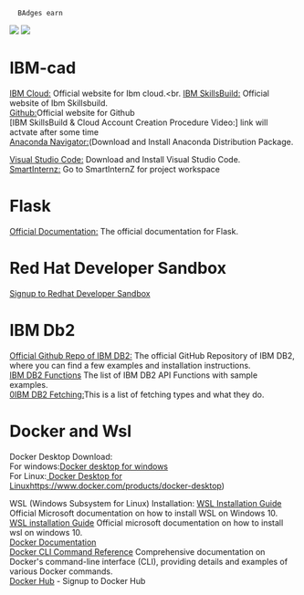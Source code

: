       BAdges earn
<img src ="https://github.com/baiju012/ibm-fdp-cad/assets/111991510/c54026bb-a93d-4f21-abbd-bdee59bc20e4">
<img src ="https://github.com/baiju012/ibm-fdp-cad/assets/111991510/ba293749-10f8-4607-8c67-973818f866bb">




# IBM-cad
[IBM Cloud:](https://cloud.ibm.com/login) Official website for Ibm cloud.<br.
[IBM SkillsBuild:](https://www.ibm.com/academic/home) Official website of Ibm Skillsbuild.<br>
 [Github:](https://github.com/)Official website for Github<br>
 [IBM SkillsBuild & Cloud Account Creation Procedure Video:] link will actvate after some time<br> [Anaconda Navigator:](https://www.anaconda.com/download)(Download and Install Anaconda Distribution Package.<br>
 
 [Visual Studio Code:](https://code.visualstudio.com/)  Download and Install Visual Studio Code.<br>
 [SmartInternz:](https://smartinternz.com/educator-login) Go to SmartInternZ for project workspace<br>

# Flask
[Official Documentation:](https://flask.palletsprojects.com/en/2.3.x/quickstart/#a-minimal-application) The official documentation for Flask.<br>

# Red Hat Developer Sandbox
[Signup to Redhat Developer Sandbox](https://developers.redhat.com/developer-sandbox)<br>

# IBM Db2
[Official Github Repo of IBM DB2:](https://github.com/ibmdb/python-ibmdb) The official GitHub Repository of IBM DB2, where you can find a few examples and installation instructions.<br>
[IBM DB2 Functions](https://github.com/ibmdb/python-ibmdb/wiki/APIs)  The list of IBM DB2 API Functions with sample examples.<br>
[0IBM DB2 Fetching:](https://www.ibm.com/docs/en/dscp/10.1.0?topic=db-fetching-rows-columns-from-result-sets)This is a list of fetching types and what they do.<br>



# Docker and Wsl
Docker Desktop Download:<br>
 For windows:[Docker desktop for windows](https://www.docker.com/products/docker-desktop)<br>
 For Linux:[ Docker Desktop for Linux](https://www.docker.com/products/docker-desktop)https://www.docker.com/products/docker-desktop)<br>
 
 WSL (Windows Subsystem for Linux) Installation:
 [WSL Installation Guide](https://docs.microsoft.com/en-us/windows/wsl/install-win1) Official Microsoft documentation on how to install WSL on Windows 10.<br>
[WSL installation Guide](https://docs.docker.com/) Official microsoft documentation on how to install 
wsl on windows 10.<br>
[Docker Documentation ](https://docs.docker.com/)<br>
[Docker CLI Command Reference](https://docs.docker.com/engine/reference/commandline/cli/) Comprehensive documentation on Docker's command-line interface (CLI), providing details and examples of various Docker commands.<br>
[Docker Hub](https://hub.docker.com/) - Signup to Docker Hub<br>








 
